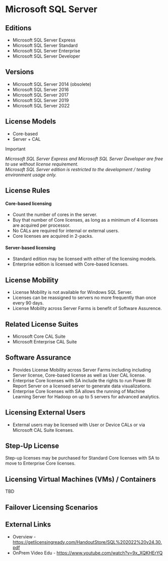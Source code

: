 # Microsoft SQL Server
## Editions
- Microsoft SQL Server Express
- Microsoft SQL Server Standard
- Microsoft SQL Server Enterprise
- Microsoft SQL Server Developer

## Versions
- Microsoft SQL Server 2014 (obsolete)
- Microsoft SQL Server 2016
- Microsoft SQL Server 2017
- Microsoft SQL Server 2019
- Microsoft SQL Server 2022 

## License Models
- Core-based
- Server + CAL

> [!IMPORTANT]  
> *Microsoft SQL Server Express and Microsoft SQL Server Developer are free to use without license requirement.
> <br>Microsoft SQL Server edition is restricted to the development / testing environment usage only.*

## License Rules
#### Core-based licensing
- Count the number of cores in the server.
- Buy that number of Core licenses, as long as a minimum of 4 licenses are acquired per processor.
- No CALs are required for internal or external users.
- Core licenses are acquired in 2-packs.
#### Server-based licensing
- Standard edition may be licensed with either of the licensing models.
- Enterprise edition is licensed with Core-based licenses.
## License Mobility
- License Mobility is not available for Windows SQL Server.
- Licenses can be reassigned to servers no more frequently than once every 90 days.
- License Mobility across Server Farms is benefit of Software Assurence.

## Related License Suites
- Microsoft Core CAL Suite
- Microsoft Enterprise CAL Suite

## Software Assurance
- Provides License Mobility across Server Farms including including Server license, Core-based license as well as User CAL license.
- Enterprise Core licenses with SA include the rights to run Power BI Report Server on a licensed server to generate data visualizations.
- Enterprise Core licenses with SA allows the running of Machine Learning Server for Hadoop on up to 5 servers for advanced analytics.
  
## Licensing External Users
- External users may be licensed with User or Device CALs or via Microsoft CAL Suite licenses.

## Step-Up License
Step-up licenses may be purchased for Standard Core licenses with SA to move to Enterprise Core licenses.

## Licensing Virtual Machines (VMs) / Containers
TBD

## Failover Licensing Scenarios


## External Links
- Overview - https://getlicensingready.com/HandoutStore/SQL%202022%20v24.30.pdf
- OnPrem Video Edu - https://www.youtube.com/watch?v=9x_XQKHErYQ
